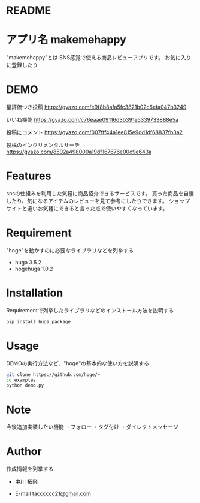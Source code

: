 # README

# アプリ名 makemehappy

 
"makemehappy"とは
SNS感覚で使える商品レビューアプリです。
お気に入りに登録したり
 
# DEMO
 
星評価つき投稿
https://gyazo.com/e9f8b8afa5fc3821b02c6efa047b3249

いいね機能
https://gyazo.com/c76eaae09116d3b391e5339733888e5a

投稿にコメント
https://gyazo.com/007fff44a1ee815e9dd1df68837fb3a2

投稿のインクリメンタルサーチ
https://gyazo.com/8502a498000a19df167676e00c9e643a
 
# Features

snsの仕組みを利用した気軽に商品紹介できるサービスです。
買った商品を自慢したり、気になるアイテムのレビューを見て参考にしたりできます。
ショップサイトと違いお気軽にできると言った点で使いやすくなっています。
 
# Requirement
 
"hoge"を動かすのに必要なライブラリなどを列挙する
 
* huga 3.5.2
* hogehuga 1.0.2
 
# Installation
 
Requirementで列挙したライブラリなどのインストール方法を説明する
 
```bash
pip install huga_package
```
 
# Usage
 
DEMOの実行方法など、"hoge"の基本的な使い方を説明する
 
```bash
git clone https://github.com/hoge/~
cd examples
python demo.py
```
 
# Note
 
今後追加実装したい機能
・フォロー
・タグ付け
・ダイレクトメッセージ

 
# Author
 
作成情報を列挙する
 
* 中川 拓飛

* E-mail tacccccc21@gmail.com
 